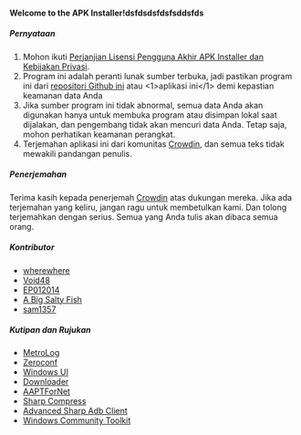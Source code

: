 #### Welcome to the APK Installer!dsfdsdsfdsfsddsfds

##### Pernyataan
1. Mohon ikuti [Perjanjian Lisensi Pengguna Akhir APK Installer dan Kebijakan Privasi](https://github.com/Paving-Base/APK-Installer/blob/main/Privacy.md).
2. Program ini adalah peranti lunak sumber terbuka, jadi pastikan program ini dari [repositori Github ini](https://www.microsoft.com/store/apps/9P2JFQ43FPPG) atau <1>aplikasi ini</1> demi kepastian keamanan data Anda
3. Jika sumber program ini tidak abnormal, semua data Anda akan digunakan hanya untuk membuka program atau disimpan lokal saat dijalakan, dan pengembang tidak akan mencuri data Anda. Tetap saja, mohon perhatikan keamanan perangkat.
4. Terjemahan aplikasi ini dari komunitas [Crowdin](https://crowdin.com/project/APKInstaller "Crowdin"), dan semua teks tidak mewakili pandangan penulis.

##### Penerjemahan
Terima kasih kepada penerjemah [Crowdin](https://crowdin.com/project/APKInstaller "Crowdin") atas dukungan mereka.  Jika ada terjemahan yang keliru, jangan ragu untuk membetulkan kami.  Dan tolong terjemahkan dengan serius. Semua yang Anda tulis akan dibaca semua orang.

##### Kontributor
- [wherewhere](https://github.com/wherewhere)
- [Void48](https://github.com/Void48)
- [EP012014](https://github.com/EP012014)
- [A Big Salty Fish](https://github.com/bigsaltyfishes)
- [sam1357](https://github.com/sam1357)

##### Kutipan dan Rujukan
- [MetroLog](https://github.com/roubachof/MetroLog "MetroLog")
- [Zeroconf](https://github.com/novotnyllc/Zeroconf "Zeroconf")
- [Windows UI](https://github.com/microsoft/microsoft-ui-xaml "Windows UI")
- [Downloader](https://github.com/bezzad/Downloader "Downloader")
- [AAPTForNet](https://github.com/canheo136/QuickLook.Plugin.ApkViewer "AAPTForNet")
- [Sharp Compress](https://github.com/adamhathcock/sharpcompress "Sharp Compress")
- [Advanced Sharp Adb Client](https://github.com/yungd1plomat/AdvancedSharpAdbClient "Advanced Sharp Adb Client")
- [Windows Community Toolkit](https://github.com/CommunityToolkit/WindowsCommunityToolkit "Windows Community Toolkit")